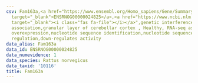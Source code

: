 ```yaml
---
csv: Fam163a,<a href="https://www.ensembl.org/Homo_sapiens/Gene/Summary?db=core;g=ENSRNOG00000024825"
  target="_blank">ENSRNOG00000024825</a>,<a href="https://www.ncbi.nlm.nih.gov/pubmed/30467350"
  target="_blank"><i class="fas fa-file"></i></a>",genetic interference,functional
  association,granular layer of cerebellar cortex , Healthy, RNA-seq assay, hsf-1
  overexpression,nucleotide sequence identification,nucleotide sequence identification,transcriptional
  regulation,down-regulates activity
data_alias: Fam163a
data_id: ENSRNOG00000024825
data_numevidence: 1
data_species: Rattus norvegicus
data_taxid: '10116'
title: Fam163a
---
```

